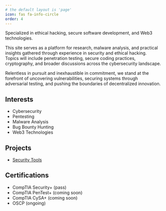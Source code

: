 ```yaml
---
# the default layout is 'page'
icon: fas fa-info-circle
order: 4
---
```


Specialized in ethical hacking, secure software development, and Web3 technologies.

This site serves as a platform for research, malware analysis, and practical insights gathered through experience in security and ethical hacking. Topics will include penetration testing, secure coding practices, cryptography, and broader discussions across the cybersecurity landscape.

Relentless in pursuit and inexhaustible in commitment, we stand at the forefront of uncovering vulnerabilities, securing systems through adversarial testing, and pushing the boundaries of decentralized innovation.

## Interests

- Cybersecurity
- Pentesting
- Malware Analysis
- Bug Bounty Hunting
- Web3 Technologies

## Projects

- [Security Tools](https://github.com/lukript/security-tools)

## Certifications

- CompTIA Security+ (pass)
- CompTIA PenTest+ (coming soon)
- CompTIA CySA+ (coming soon)
- OSCP (ongoing)
